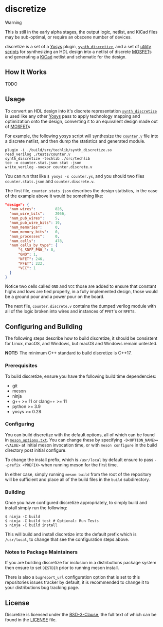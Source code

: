 # discretize

> [!WARNING]
> This is still in the early alpha stages, the output logic, netlist, and
> KiCad files may be sub-optimal, or require an obscene number of devices.

discretize is a set of a [Yosys] plugin, [`synth_discretize`], and a set of [utility scripts](./contrib/) for synthesizing an HDL design into a netlist of discrete [MOSFET]s and generating a [KiCad] netlist and schematic for the design.

## How It Works

TODO


## Usage

To convert an HDL design into it's discrete representation [`synth_discretize`] is used like any other [Yosys] pass to apply technology mapping and optimization onto the design, converting it to an equivalent design made out of [MOSFET]s

For example, the following yosys script will synthesize the [`counter.v`](./tests/counter.v) file
into a discrete netlist, and then dump the statistics and generated module.

```
plugin -i ./build/src/techlib/synth_discretize.so
read_verilog ./tests/counter.v
synth_discretize -techlib ./src/techlib
tee -o counter.stat.json stat -json
write_verilog -noexpr counter.discrete.v
```

You can run that like `$ yosys -s counter.ys`, and you should two files `counter.stats.json` and `counter.discrete.v`.

The first file, `counter.stats.json` describes the design statistics, in the case of the example above it would be something like:

```json
"design": {
  "num_wires":         826,
  "num_wire_bits":     2066,
  "num_pub_wires":     5,
  "num_pub_wire_bits": 19,
  "num_memories":      0,
  "num_memory_bits":   0,
  "num_processes":     0,
  "num_cells":         478,
  "num_cells_by_type": {
      "$_SDFF_PN0_": 8,
      "GND": 1,
      "NFET": 246,
      "PFET": 222,
      "VCC": 1
  }
}
```

Notice two cells called `GND` and `VCC` those are added to ensure that constant highs and lows are tied properly, in a fully implemented design, those would be a ground pour and a power pour on the board.

The next file, `counter.discrete.v` contains the dumped verilog module with all of the logic broken into wires and instances of `PFET`'s or `NFET`s.


## Configuring and Building

The following steps describe how to build discretize, it should be consistent for Linux, macOS, and Windows, but macOS and Windows remain untested.

**NOTE:** The minimum C++ standard to build discretize is C++17.

### Prerequisites

To build discretize, ensure you have the following build time dependencies:
 * git
 * meson
 * ninja
 * g++ >= 11 or clang++ >= 11
 * python >= 3.9
 * yosys >= 0.28


### Configuring

You can build discretize with the default options, all of which can be found in [`meson_options.txt`](meson_options.txt). You can change these by specifying `-D<OPTION_NAME>=<VALUE>` at initial meson invocation time, or with `meson configure` in the build directory post initial configure.

To change the install prefix, which is `/usr/local` by default ensure to pass `--prefix <PREFIX>` when running meson for the first time.

In either case, simply running `meson build` from the root of the repository will be sufficient and place all of the build files in the `build` subdirectory.

### Building

Once you have configured discretize appropriately, to simply build and install simply run the following:

```
$ ninja -C build
$ ninja -C build test # Optional: Run Tests
$ ninja -C build install
```

This will build and install discretize into the default prefix which is `/usr/local`, to change that see the configuration steps above.

### Notes to Package Maintainers

If you are building discretize for inclusion in a distributions package system then ensure to set `DESTDIR` prior to running meson install.

There is also a `bugreport_url` configuration option that is set to this repositories issues tracker by default, it is recommended to change it to your distributions bug tracking page.

## License

Discretize is licensed under the [BSD-3-Clause](https://spdx.org/licenses/BSD-3-Clause.html), the full text of which can be found in the [LICENSE](LICENSE) file.


[yosys]: https://github.com/YosysHQ/yosys
[kicad]: https://www.kicad.org/

[`synth_discretize`]: ./src/techlib
[`write_kicad`]: https://github.com/lethalbit/write_kicad
[MOSFET]: https://en.wikipedia.org/wiki/MOSFET
